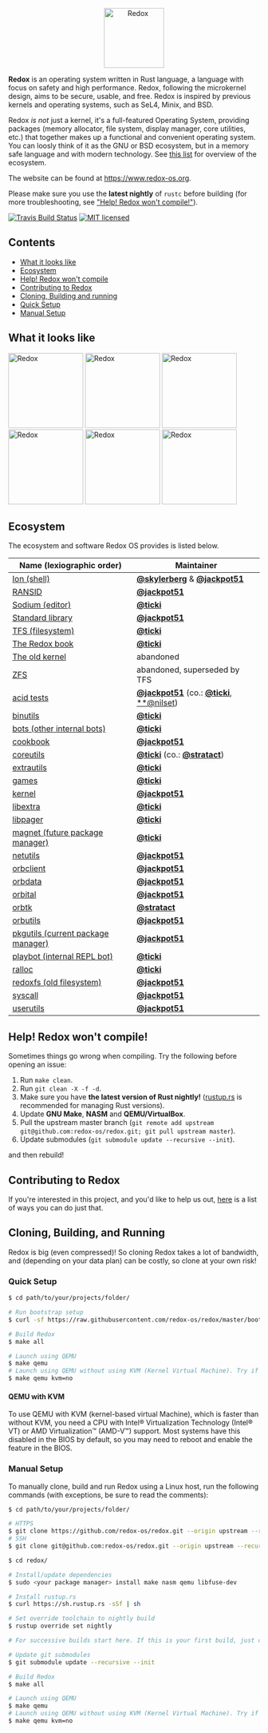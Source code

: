 <p align="center">
<img alt="Redox" height="120" src="https://github.com/redox-os/assets/raw/master/logo.png">
</p>

**Redox** is an operating system written in Rust language, a language with focus on safety and high performance. Redox, following the microkernel design, aims to be secure, usable, and free. Redox is inspired by previous kernels and operating systems, such as SeL4, Minix, and BSD.

Redox _is not_ just a kernel, it's a full-featured Operating System, providing packages (memory allocator, file system, display manager, core utilities, etc.) that together makes up a functional and convenient operating system. You can loosly think of it as the GNU or BSD ecosystem, but in a memory safe language and with modern technology. See [this list](#ecosystem) for overview of the ecosystem.

The website can be found at https://www.redox-os.org.

Please make sure you use the **latest nightly** of `rustc` before building (for more troubleshooting, see ["Help! Redox won't compile!"](#compile-help)).

[![Travis Build Status](https://travis-ci.org/redox-os/redox.svg?branch=master)](https://travis-ci.org/redox-os/redox)
[![MIT licensed](https://img.shields.io/badge/license-MIT-blue.svg)](./LICENSE.md)

## Contents

* [What it looks like](#what-it-looks-like)
* [Ecosystem](#ecosystem)
* [Help! Redox won't compile](#compile-help)
* [Contributing to Redox](#contributing)
* [Cloning, Building and running](#cloning-building-running)
 * [Quick Setup](#quick-setup)
 * [Manual Setup](#manual-setup)

## <a name="what-it-looks-like"> What it looks like </a>

<img alt="Redox" height="150" src="https://github.com/redox-os/assets/raw/master/screenshots/Desktop.png">
<img alt="Redox" height="150" src="https://github.com/redox-os/assets/raw/master/screenshots/Fancy_opacity.png">
<img alt="Redox" height="150" src="https://github.com/redox-os/assets/raw/master/screenshots/File_manager.png">

<img alt="Redox" height="150" src="https://github.com/redox-os/assets/raw/master/screenshots/Sodium_v1.png">
<img alt="Redox" height="150" src="https://github.com/redox-os/assets/raw/master/screenshots/Boot.png">
<img alt="Redox" height="150" src="https://github.com/redox-os/assets/raw/master/screenshots/start.png">

## <a name="ecosystem"> Ecosystem </a>

The ecosystem and software Redox OS provides is listed below.

| Name (lexiographic order)                                 | Maintainer
|-----------------------------------------------------------|---------------------------
| [Ion (shell)](/redox-os/ion)                              | [**@skylerberg**](/skylerberg) & [**@jackpot51**](/jackpot51)
| [RANSID](/redox-os/ransid)                                | [**@jackpot51**](/jackpot51)
| [Sodium (editor)](/redox-os/sodium)                       | [**@ticki**](/ticki)
| [Standard library](/redox-os/libstd)                      | [**@jackpot51**](/jackpot51)
| [TFS (filesystem)](/ticki/tfs)                            | [**@ticki**](/ticki)
| [The Redox book](/redox-os/book)                          | [**@ticki**](/ticki)
| [The old kernel](/redox-os/old)                           | abandoned
| [ZFS](/redox-os/zfs)                                      | abandoned, superseded by TFS
| [acid tests](/redox-os/acid)                              | [**@jackpot51**](/jackpot51) (co.: [**@ticki**](/ticki), [**@nilset](/nilset))
| [binutils](/redox-os/binutils)                            | [**@ticki**](/ticki)
| [bots (other internal bots)](/redox-os/bots)              | [**@ticki**](/ticki)
| [cookbook](/redox-os/cookbook)                            | [**@jackpot51**](/jackpot51)
| [coreutils](/redox-os/coreutils)                          | [**@ticki**](/ticki) (co.: [**@stratact**](/stratact))
| [extrautils](/redox-os/extrautils)                        | [**@ticki**](/ticki)
| [games](/redox-os/games)                                  | [**@ticki**](/ticki)
| [kernel](/redox-os/kernel)                                | [**@jackpot51**](/jackpot51)
| [libextra](/redox-os/libextra)                            | [**@ticki**](/ticki)
| [libpager](/redox-os/libpager)                            | [**@ticki**](/ticki)
| [magnet (future package manager)](/redox-os/magnet)       | [**@ticki**](/ticki)
| [netutils](/redox-os/netutils)                            | [**@jackpot51**](/jackpot51)
| [orbclient](/redox-os/orbclient)                          | [**@jackpot51**](/jackpot51)
| [orbdata](/redox-os/orbdata)                              | [**@jackpot51**](/jackpot51)
| [orbital](/redox-os/orbital)                              | [**@jackpot51**](/jackpot51)
| [orbtk](/redox-os/orbtk)                                  | [**@stratact**](/stratact)
| [orbutils](/redox-os/orbutils)                            | [**@jackpot51**](/jackpot51)
| [pkgutils (current package manager)](/redox-os/pkgutils)  | [**@jackpot51**](/jackpot51)
| [playbot (internal REPL bot)](/redox-os/platbot)          | [**@ticki**](/ticki)
| [ralloc](/redox-os/ralloc)                                | [**@ticki**](/ticki)
| [redoxfs (old filesystem)](/redox-os/redoxfs)             | [**@jackpot51**](/jackpot51)
| [syscall](/redox-os/syscall)                              | [**@jackpot51**](/jackpot51)
| [userutils](/redox-os/userutils)                          | [**@jackpot51**](/jackpot51)

## <a name="compile-help"> Help! Redox won't compile! </a>

Sometimes things go wrong when compiling. Try the following before opening an issue:

1. Run `make clean`.
2. Run `git clean -X -f -d`.
3. Make sure you have **the latest version of Rust nightly!** ([rustup.rs](https://www.rustup.rs) is recommended for managing Rust versions).
4. Update **GNU Make**, **NASM** and **QEMU/VirtualBox**.
5. Pull the upstream master branch (`git remote add upstream git@github.com:redox-os/redox.git; git pull upstream master`).
6. Update submodules (`git submodule update --recursive --init`).

and then rebuild!

## <a name="contributing"> Contributing to Redox </a>

If you're interested in this project, and you'd like to help us out, [here](CONTRIBUTING.md) is a list of ways you can do just that.

## <a name="cloning-building-running"> Cloning, Building, and Running </a>

Redox is big (even compressed)! So cloning Redox takes a lot of bandwidth, and (depending on your data plan) can be costly, so clone at your own risk!

### <a name="quick-setup" /> Quick Setup </a>

```bash
$ cd path/to/your/projects/folder/

# Run bootstrap setup
$ curl -sf https://raw.githubusercontent.com/redox-os/redox/master/bootstrap.sh -o bootstrap.sh && bash -e bootstrap.sh

# Build Redox
$ make all

# Launch using QEMU
$ make qemu
# Launch using QEMU without using KVM (Kernel Virtual Machine). Try if QEMU gives an error.
$ make qemu kvm=no
```

#### QEMU with KVM

To use QEMU with KVM (kernel-based virtual Machine), which is faster than without KVM, you need a CPU with Intel® Virtualization Technology (Intel® VT) or AMD Virtualization™ (AMD-V™) support. Most systems have this disabled in the BIOS by default, so you may need to reboot and enable the feature in the BIOS.

### <a name="manual-setup"> Manual Setup </a>

To manually clone, build and run Redox using a Linux host, run the following commands (with exceptions, be sure to read the comments):
```bash
$ cd path/to/your/projects/folder/

# HTTPS
$ git clone https://github.com/redox-os/redox.git --origin upstream --recursive
# SSH
$ git clone git@github.com:redox-os/redox.git --origin upstream --recursive

$ cd redox/

# Install/update dependencies
$ sudo <your package manager> install make nasm qemu libfuse-dev

# Install rustup.rs
$ curl https://sh.rustup.rs -sSf | sh

# Set override toolchain to nightly build
$ rustup override set nightly

# For successive builds start here. If this is your first build, just continue

# Update git submodules
$ git submodule update --recursive --init

# Build Redox
$ make all

# Launch using QEMU
$ make qemu
# Launch using QEMU without using KVM (Kernel Virtual Machine). Try if QEMU gives an error.
$ make qemu kvm=no
```
